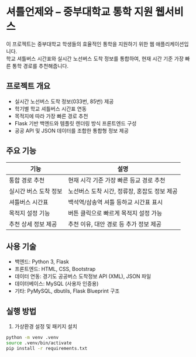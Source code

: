 # 셔틀언제와 – 중부대학교 통학 지원 웹서비스

이 프로젝트는 중부대학교 학생들의 효율적인 통학을 지원하기 위한 웹 애플리케이션입니다.  
학교 셔틀버스 시간표와 실시간 노선버스 도착 정보를 통합하여, 현재 시간 기준 가장 빠른 통학 경로를 추천해줍니다.

## 프로젝트 개요

- 실시간 노선버스 도착 정보(033번, 85번) 제공
- 학기별 학교 셔틀버스 시간표 연동
- 목적지에 따라 가장 빠른 경로 추천
- Flask 기반 백엔드와 템플릿 렌더링 방식 프론트엔드 구성
- 공공 API 및 JSON 데이터를 조합한 통합형 정보 제공

## 주요 기능

| 기능 | 설명 |
|------|------|
| 통합 경로 추천 | 현재 시각 기준 가장 빠른 등교 경로 추천 |
| 실시간 버스 도착 정보 | 노선버스 도착 시간, 정류장, 혼잡도 정보 제공 |
| 셔틀버스 시간표 | 백석역/삼송역 셔틀 등하교 시간표 표시 |
| 목적지 설정 기능 | 버튼 클릭으로 빠르게 목적지 설정 가능 |
| 추천 상세 정보 제공 | 추천 이유, 대안 경로 등 추가 정보 제공 |

## 사용 기술

- 백엔드: Python 3, Flask
- 프론트엔드: HTML, CSS, Bootstrap
- 데이터 연동: 경기도 공공버스 도착정보 API (XML), JSON 파일
- 데이터베이스: MySQL (사용자 인증용)
- 기타: PyMySQL, dbutils, Flask Blueprint 구조

## 실행 방법

1. 가상환경 설정 및 패키지 설치

```bash
python -m venv .venv
source .venv/bin/activate
pip install -r requirements.txt
